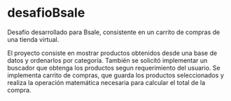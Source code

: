 # desafioBsale
Desafío desarrollado para Bsale, consistente en un carrito de compras de una tienda virtual.

El proyecto consiste en mostrar productos obtenidos desde una base de datos y ordenarlos por categoría.
También se solicitó implementar un buscador que obtenga los productos segun requerimiento del usuario.
Se implementa carrito de compras, que guarda los productos seleccionados y realiza la operación matemática necesaria para calcular el total de la compra.
